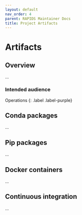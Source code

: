 ```yaml
---
layout: default
nav_order: 4
parent: RAPIDS Maintainer Docs
title: Project Artifacts
---
```


# Artifacts

## Overview

...

### Intended audience

Operations
{: .label .label-purple}

## Conda packages

...

## Pip packages

...

## Docker containers

...

## Continuous integration

...
